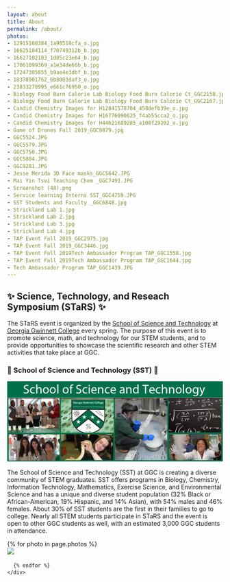 ```yaml
---
layout: about
title: About
permalink: /about/
photos:
- 12915108384_1a98518cfa_o.jpg
- 16625184114_f70749312b_b.jpg
- 16627102103_1d05c23e64_b.jpg
- 17061099369_a1e34de66b_b.jpg
- 17247305655_b9ae4e3dbf_b.jpg
- 18378901762_6b8003daf3_o.jpg
- 23833278995_e661c76950_o.jpg
- Biology Food Burn Calorie Lab Biology Food Burn Calorie Ct_GGC2158.jpg
- Biology Food Burn Calorie Lab Biology Food Burn Calorie Ct_GGC2167.jpg
- Candid Chemistry Images for H12841578704_458defb39e_o.jpg
- Candid Chemistry Images for H16776090625_f4ab55cca2_o.jpg
- Candid Chemistry Images for H44621689285_a108f29202_o.jpg
- Game of Drones Fall 2019_GGC9879.jpg
- GGC5524.JPG
- GGC5579.JPG
- GGC5750.JPG
- GGC5804.JPG
- GGC9281.JPG
- Jesse Merida 3D Face masks_GGC5642.JPG
- Mai Yin Tsoi Teaching Chem _GGC7491.JPG
- Screenshot (48).png
- Service learning Interns SST_GGC4759.JPG
- SST Students and Faculty _GGC6848.jpg
- Strickland Lab 1.jpg
- Strickland Lab 2.jpg
- Strickland Lab 3.jpg
- Strickland Lab 4.jpg
- TAP Event Fall 2019_GGC2975.jpg
- TAP Event Fall 2019_GGC3446.jpg
- TAP Event Fall 2019Tech Ambassador Program TAP_GGC1558.jpg
- TAP Event Fall 2019Tech Ambassador Program TAP_GGC1644.jpg
- Tech Ambassador Program TAP_GGC1439.JPG
---
```


## ✨ Science, Technology, and Reseach Symposium (STaRS) ✨

The STaRS event is organized by the [School of Science and Technology](https://www.facebook.com/ggc.sst) at [Georgia Gwinnett College](https://www.ggc.edu/) every spring. The purpose of this event is to promote science, math, and technology for our STEM students, and to provide opportunities to showcase the scientific research and other STEM activities that take place at GGC. 

### :bear: School of Science and Technology (SST) :bear:

![SST collage](/assets/images/sst-image-fb.jpg "A collage of SST faculty and students")

The School of Science and Technology (SST) at GGC is creating a diverse community of STEM graduates. SST offers programs in Biology, Chemistry, Information Technology, Mathematics, Exercise Science, and Environmental Science and has a unique and diverse student population (32% Black or African-American, 19% Hispanic, and 14% Asian), with 54% males and 46% females.  About 30% of SST students are the first in their families to go to college.  Nearly all STEM students participate in STaRS and the event is open to other GGC students as well, with an estimated 3,000 GGC students in attendance.

  <div class="project_pictures">
    <div id="slideshow">
      {% for photo in page.photos %}
      <div class="pictures">
        <a  id="lightgallery" href="/assets/images/slideshow/{{ photo }}">
          <img src="/assets/images/slideshow/{{ photo }}">
        </a>
      </div>

      {% endfor %}
    </div>
  </div>
  
<!-- lightgallery -->
  <script src="https://cdn.jsdelivr.net/lightgallery/1.3.7/js/lightgallery.min.js"></script>
  <script src="https://cdn.jsdelivr.net/g/lg-zoom"></script>

  <script type="text/javascript">
    $(document).ready(function() {      
      // Slideshow setup
      $("#slideshow > div:gt(0)").hide();

      setInterval(function() {
        $('#slideshow > div:first')
          .fadeOut(1000, function() { 
	  	this.next()
		    .fadeIn(1000).end()
          	    .appendTo('#slideshow'); } );
      }, 3000);

      // LightGallery
      $("body").lightGallery({
	zoom: true,
	selector: 'a#lightgallery',
	selectWithin: 'body'
      });
    });
  </script>



 
